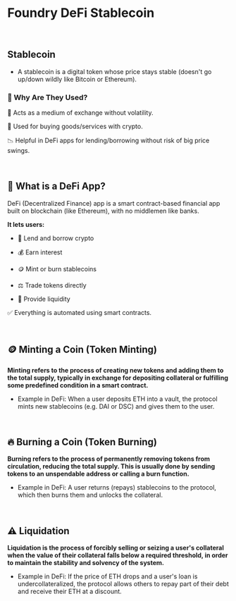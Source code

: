 # Foundry DeFi Stablecoin

<br>

 ## Stablecoin

 - A stablecoin is a digital token whose price stays stable (doesn't go up/down wildly like Bitcoin or Ethereum).

 ### 🔗 Why Are They Used?


🔄 Acts as a medium of exchange without volatility.

🛒 Used for buying goods/services with crypto.

📉 Helpful in DeFi apps for lending/borrowing without risk of big price swings.

<br>

## 💸 What is a DeFi App?

DeFi (Decentralized Finance) app is a smart contract-based financial app built on blockchain (like Ethereum), with no middlemen like banks.

**It lets users:**

- 🚀 Lend and borrow crypto

- 💰 Earn interest

- 🪙 Mint or burn stablecoins

- ⚖️ Trade tokens directly

- 💎 Provide liquidity

 ✅ Everything is automated using smart contracts.

 <br>

 ## 🪙 Minting a Coin (Token Minting)

**Minting refers to the process of creating new tokens and adding them to the total supply, typically in exchange for depositing collateral or fulfilling some predefined condition in a smart contract.**

- Example in DeFi: When a user deposits ETH into a vault, the protocol mints new stablecoins (e.g. DAI or DSC) and gives them to the user.

<br>

## 🔥 Burning a Coin (Token Burning)

**Burning refers to the process of permanently removing tokens from circulation, reducing the total supply. This is usually done by sending tokens to an unspendable address or calling a burn function.**

- Example in DeFi: A user returns (repays) stablecoins to the protocol, which then burns them and unlocks the collateral.

<br>

## ⚠️ Liquidation

**Liquidation is the process of forcibly selling or seizing a user's collateral when the value of their collateral falls below a required threshold, in order to maintain the stability and solvency of the system.**

- Example in DeFi: If the price of ETH drops and a user's loan is undercollateralized, the protocol allows others to repay part of their debt and receive their ETH at a discount.

